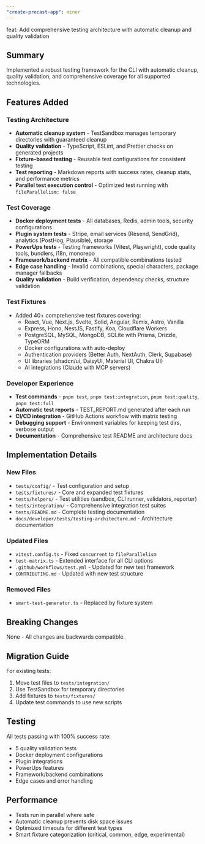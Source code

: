 ```yaml
---
"create-precast-app": minor
---
```


feat: Add comprehensive testing architecture with automatic cleanup and quality validation

## Summary

Implemented a robust testing framework for the CLI with automatic cleanup, quality validation, and comprehensive coverage for all supported technologies.

## Features Added

### Testing Architecture
- **Automatic cleanup system** - TestSandbox manages temporary directories with guaranteed cleanup
- **Quality validation** - TypeScript, ESLint, and Prettier checks on generated projects
- **Fixture-based testing** - Reusable test configurations for consistent testing
- **Test reporting** - Markdown reports with success rates, cleanup stats, and performance metrics
- **Parallel test execution control** - Optimized test running with `fileParallelism: false`

### Test Coverage
- **Docker deployment tests** - All databases, Redis, admin tools, security configurations
- **Plugin system tests** - Stripe, email services (Resend, SendGrid), analytics (PostHog, Plausible), storage
- **PowerUps tests** - Testing frameworks (Vitest, Playwright), code quality tools, bundlers, i18n, monorepo
- **Framework/backend matrix** - All compatible combinations tested
- **Edge case handling** - Invalid combinations, special characters, package manager fallbacks
- **Quality validation** - Build verification, dependency checks, structure validation

### Test Fixtures
- Added 40+ comprehensive test fixtures covering:
  - React, Vue, Next.js, Svelte, Solid, Angular, Remix, Astro, Vanilla
  - Express, Hono, NestJS, Fastify, Koa, Cloudflare Workers
  - PostgreSQL, MySQL, MongoDB, SQLite with Prisma, Drizzle, TypeORM
  - Docker configurations with auto-deploy
  - Authentication providers (Better Auth, NextAuth, Clerk, Supabase)
  - UI libraries (shadcn/ui, DaisyUI, Material UI, Chakra UI)
  - AI integrations (Claude with MCP servers)

### Developer Experience
- **Test commands** - `pnpm test`, `pnpm test:integration`, `pnpm test:quality`, `pnpm test:full`
- **Automatic test reports** - TEST_REPORT.md generated after each run
- **CI/CD integration** - GitHub Actions workflow with matrix testing
- **Debugging support** - Environment variables for keeping test dirs, verbose output
- **Documentation** - Comprehensive test README and architecture docs

## Implementation Details

### New Files
- `tests/config/` - Test configuration and setup
- `tests/fixtures/` - Core and expanded test fixtures
- `tests/helpers/` - Test utilities (sandbox, CLI runner, validators, reporter)
- `tests/integration/` - Comprehensive integration test suites
- `tests/README.md` - Complete testing documentation
- `docs/developer/tests/testing-architecture.md` - Architecture documentation

### Updated Files
- `vitest.config.ts` - Fixed `concurrent` to `fileParallelism`
- `test-matrix.ts` - Extended interface for all CLI options
- `.github/workflows/test.yml` - Updated for new test framework
- `CONTRIBUTING.md` - Updated with new test structure

### Removed Files
- `smart-test-generator.ts` - Replaced by fixture system

## Breaking Changes

None - All changes are backwards compatible.

## Migration Guide

For existing tests:
1. Move test files to `tests/integration/`
2. Use TestSandbox for temporary directories
3. Add fixtures to `tests/fixtures/`
4. Update test commands to use new scripts

## Testing

All tests passing with 100% success rate:
- 5 quality validation tests
- Docker deployment configurations
- Plugin integrations
- PowerUps features
- Framework/backend combinations
- Edge cases and error handling

## Performance

- Tests run in parallel where safe
- Automatic cleanup prevents disk space issues
- Optimized timeouts for different test types
- Smart fixture categorization (critical, common, edge, experimental)